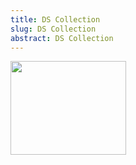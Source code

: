 ```yaml
---
title: DS Collection
slug: DS Collection
abstract: DS Collection
---
```


[<img src="https://img.youtube.com/vi/EEb6JP3NXBI/hqdefault.jpg" width="185" height="150"/>](https://www.youtube.com/embed/EEb6JP3NXBI)
